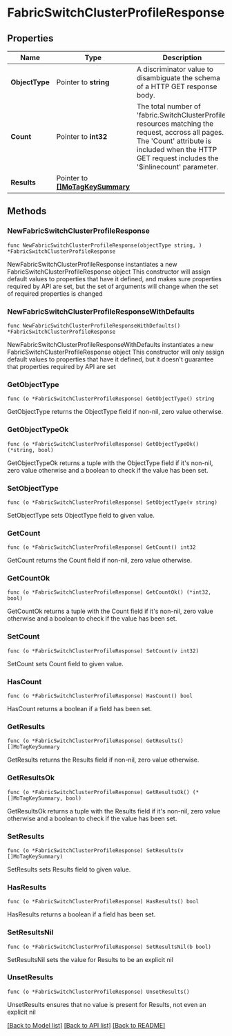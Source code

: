# FabricSwitchClusterProfileResponse

## Properties

Name | Type | Description | Notes
------------ | ------------- | ------------- | -------------
**ObjectType** | Pointer to **string** | A discriminator value to disambiguate the schema of a HTTP GET response body. | 
**Count** | Pointer to **int32** | The total number of &#39;fabric.SwitchClusterProfile&#39; resources matching the request, accross all pages. The &#39;Count&#39; attribute is included when the HTTP GET request includes the &#39;$inlinecount&#39; parameter. | [optional] 
**Results** | Pointer to [**[]MoTagKeySummary**](MoTagKeySummary.md) |  | [optional] 

## Methods

### NewFabricSwitchClusterProfileResponse

`func NewFabricSwitchClusterProfileResponse(objectType string, ) *FabricSwitchClusterProfileResponse`

NewFabricSwitchClusterProfileResponse instantiates a new FabricSwitchClusterProfileResponse object
This constructor will assign default values to properties that have it defined,
and makes sure properties required by API are set, but the set of arguments
will change when the set of required properties is changed

### NewFabricSwitchClusterProfileResponseWithDefaults

`func NewFabricSwitchClusterProfileResponseWithDefaults() *FabricSwitchClusterProfileResponse`

NewFabricSwitchClusterProfileResponseWithDefaults instantiates a new FabricSwitchClusterProfileResponse object
This constructor will only assign default values to properties that have it defined,
but it doesn't guarantee that properties required by API are set

### GetObjectType

`func (o *FabricSwitchClusterProfileResponse) GetObjectType() string`

GetObjectType returns the ObjectType field if non-nil, zero value otherwise.

### GetObjectTypeOk

`func (o *FabricSwitchClusterProfileResponse) GetObjectTypeOk() (*string, bool)`

GetObjectTypeOk returns a tuple with the ObjectType field if it's non-nil, zero value otherwise
and a boolean to check if the value has been set.

### SetObjectType

`func (o *FabricSwitchClusterProfileResponse) SetObjectType(v string)`

SetObjectType sets ObjectType field to given value.


### GetCount

`func (o *FabricSwitchClusterProfileResponse) GetCount() int32`

GetCount returns the Count field if non-nil, zero value otherwise.

### GetCountOk

`func (o *FabricSwitchClusterProfileResponse) GetCountOk() (*int32, bool)`

GetCountOk returns a tuple with the Count field if it's non-nil, zero value otherwise
and a boolean to check if the value has been set.

### SetCount

`func (o *FabricSwitchClusterProfileResponse) SetCount(v int32)`

SetCount sets Count field to given value.

### HasCount

`func (o *FabricSwitchClusterProfileResponse) HasCount() bool`

HasCount returns a boolean if a field has been set.

### GetResults

`func (o *FabricSwitchClusterProfileResponse) GetResults() []MoTagKeySummary`

GetResults returns the Results field if non-nil, zero value otherwise.

### GetResultsOk

`func (o *FabricSwitchClusterProfileResponse) GetResultsOk() (*[]MoTagKeySummary, bool)`

GetResultsOk returns a tuple with the Results field if it's non-nil, zero value otherwise
and a boolean to check if the value has been set.

### SetResults

`func (o *FabricSwitchClusterProfileResponse) SetResults(v []MoTagKeySummary)`

SetResults sets Results field to given value.

### HasResults

`func (o *FabricSwitchClusterProfileResponse) HasResults() bool`

HasResults returns a boolean if a field has been set.

### SetResultsNil

`func (o *FabricSwitchClusterProfileResponse) SetResultsNil(b bool)`

 SetResultsNil sets the value for Results to be an explicit nil

### UnsetResults
`func (o *FabricSwitchClusterProfileResponse) UnsetResults()`

UnsetResults ensures that no value is present for Results, not even an explicit nil

[[Back to Model list]](../README.md#documentation-for-models) [[Back to API list]](../README.md#documentation-for-api-endpoints) [[Back to README]](../README.md)


